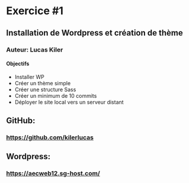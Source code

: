 # Exercice #1
## Installation de Wordpress et création de thème
### Auteur: Lucas Kiler
#### Objectifs
- Installer WP
- Créer un thème simple
- Créer une structure Sass
- Créer un minimum de 10 commits
- Déployer le site local vers un serveur distant


## GitHub:
### https://github.com/kilerlucas

## Wordpress:
### https://aecweb12.sg-host.com/
